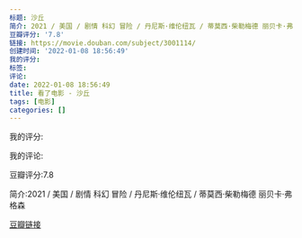 ```yaml
---
标题: 沙丘
简介: 2021 / 美国 / 剧情 科幻 冒险 / 丹尼斯·维伦纽瓦 / 蒂莫西·柴勒梅德 丽贝卡·弗格森
豆瓣评分: '7.8'
链接: https://movie.douban.com/subject/3001114/
创建时间: '2022-01-08 18:56:49'
我的评分:
标签:
评论:
date: 2022-01-08 18:56:49
title: 看了电影 - 沙丘
tags: [电影]
categories: []
---
```


我的评分:

我的评论:

豆瓣评分:7.8

简介:2021 / 美国 / 剧情 科幻 冒险 / 丹尼斯·维伦纽瓦 / 蒂莫西·柴勒梅德 丽贝卡·弗格森

[豆瓣链接](https://movie.douban.com/subject/3001114/)

